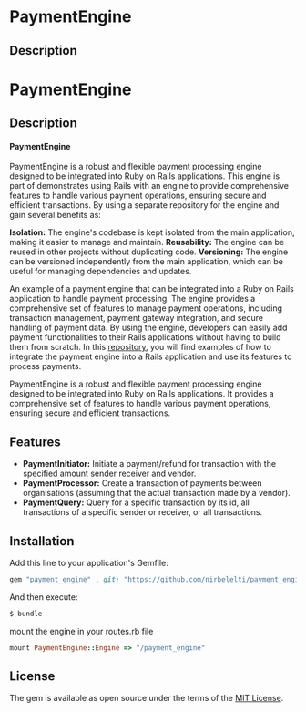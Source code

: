 # PaymentEngine
## Description

# PaymentEngine

## Description
#### PaymentEngine
PaymentEngine is a robust and flexible payment processing engine designed to be integrated into Ruby on Rails applications. 
This engine is part of demonstrates using Rails with an engine to provide comprehensive features to handle various payment operations,
ensuring secure and efficient transactions. By using a separate repository for the engine and  gain several benefits as:

**Isolation:** The engine's codebase is kept isolated from the main application, making it easier to manage and maintain.
**Reusability:** The engine can be reused in other projects without duplicating code.
**Versioning:** The engine can be versioned independently from the main application, which can be useful for managing dependencies and updates.

An example of a payment engine that can be integrated into a Ruby on Rails application to handle payment processing. 
The engine provides a comprehensive set of features to manage payment operations, including transaction management, payment gateway integration, and secure handling of payment data. 
By using the engine, developers can easily add payment functionalities to their Rails applications without having to 
build them from scratch.
In this [repository](https://github.com/nirbelelti/PaymentsDemoApp), you will find examples of how to integrate the payment engine into a Rails application and 
use its features to process payments.

PaymentEngine is a robust and flexible payment processing engine designed to be integrated into Ruby on Rails applications.
It provides a comprehensive set of features to handle various payment operations, ensuring secure and efficient transactions.

## Features

- **PaymentInitiator:** Initiate a payment/refund for transaction with the specified amount sender receiver and vendor.
- **PaymentProcessor:** Create a transaction of payments between organisations (assuming that the actual transaction made by a vendor).
- **PaymentQuery:** Query for a specific transaction by its id, all transactions of a specific sender or receiver, or all transactions.

## Installation
Add this line to your application's Gemfile:

```ruby
gem "payment_engine" , git: "https://github.com/nirbelelti/payment_engine.git"
```

And then execute:
```bash
$ bundle
```
mount the engine in your routes.rb file
```ruby
mount PaymentEngine::Engine => "/payment_engine"
```

## License
The gem is available as open source under the terms of the [MIT License](https://opensource.org/licenses/MIT).
